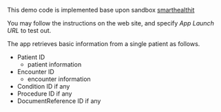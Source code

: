 This demo code is implemented base upon sandbox [smarthealthit](https://launch.smarthealthit.org/?auth_error=&fhir_version_1=r4&fhir_version_2=r4&iss=&launch_ehr=1&launch_url=https%3A%2F%2Fepic-2.jonascheng1.repl.co%2Flaunch.html&patient=aa0b29d0-6916-4fb7-85f0-6e42370dd5fa&prov_skip_auth=1&prov_skip_login=1&provider=e443ac58-8ece-4385-8d55-775c1b8f3a37&pt_skip_auth=1&public_key=&sb=&sde=&select_encounter=1&sim_ehr=0&token_lifetime=15&user_pt=)

You may follow the instructions on the web site, and specify *App Launch URL* to test out.

The app retrieves basic information from a single patient as follows.
* Patient ID
  * patient information
* Encounter ID
  * encounter information
* Condition ID if any
* Procedure ID if any
* DocumentReference ID if any
